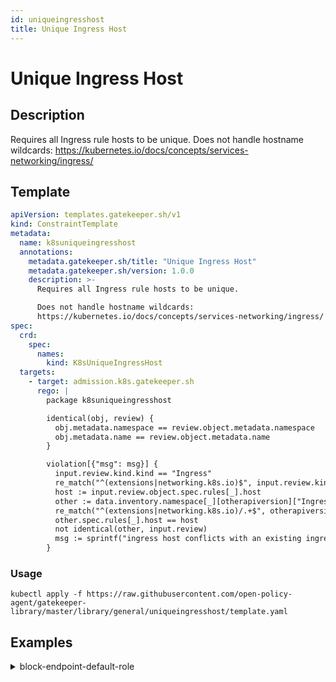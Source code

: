 ```yaml
---
id: uniqueingresshost
title: Unique Ingress Host
---
```


# Unique Ingress Host

## Description
Requires all Ingress rule hosts to be unique.
Does not handle hostname wildcards: https://kubernetes.io/docs/concepts/services-networking/ingress/

## Template
```yaml
apiVersion: templates.gatekeeper.sh/v1
kind: ConstraintTemplate
metadata:
  name: k8suniqueingresshost
  annotations:
    metadata.gatekeeper.sh/title: "Unique Ingress Host"
    metadata.gatekeeper.sh/version: 1.0.0
    description: >-
      Requires all Ingress rule hosts to be unique.

      Does not handle hostname wildcards:
      https://kubernetes.io/docs/concepts/services-networking/ingress/
spec:
  crd:
    spec:
      names:
        kind: K8sUniqueIngressHost
  targets:
    - target: admission.k8s.gatekeeper.sh
      rego: |
        package k8suniqueingresshost

        identical(obj, review) {
          obj.metadata.namespace == review.object.metadata.namespace
          obj.metadata.name == review.object.metadata.name
        }

        violation[{"msg": msg}] {
          input.review.kind.kind == "Ingress"
          re_match("^(extensions|networking.k8s.io)$", input.review.kind.group)
          host := input.review.object.spec.rules[_].host
          other := data.inventory.namespace[_][otherapiversion]["Ingress"][name]
          re_match("^(extensions|networking.k8s.io)/.+$", otherapiversion)
          other.spec.rules[_].host == host
          not identical(other, input.review)
          msg := sprintf("ingress host conflicts with an existing ingress <%v>", [host])
        }

```

### Usage
```shell
kubectl apply -f https://raw.githubusercontent.com/open-policy-agent/gatekeeper-library/master/library/general/uniqueingresshost/template.yaml
```
## Examples
<details>
<summary>block-endpoint-default-role</summary><blockquote>

<details>
<summary>constraint</summary>

```yaml
apiVersion: constraints.gatekeeper.sh/v1beta1
kind: K8sUniqueIngressHost
metadata:
  name: unique-ingress-host
spec:
  match:
    kinds:
      - apiGroups: ["extensions", "networking.k8s.io"]
        kinds: ["Ingress"]

```

Usage

```shell
kubectl apply -f https://raw.githubusercontent.com/open-policy-agent/gatekeeper-library/master/library/general/uniqueingresshost/samples/unique-ingress-host/constraint.yaml
```

</details>

<details>
<summary>example-allowed</summary>

```yaml
apiVersion: networking.k8s.io/v1
kind: Ingress
metadata:
  name: ingress-host-allowed
  namespace: default
spec:
  rules:
  - host: example-allowed-host.example.com
    http:
      paths:
      - pathType: Prefix
        path: "/"
        backend:
          service:
            name: nginx
            port:
              number: 80
  - host: example-allowed-host1.example.com
    http:
      paths:
      - pathType: Prefix
        path: "/"
        backend:
          service:
            name: nginx2
            port:
              number: 80

```

Usage

```shell
kubectl apply -f https://raw.githubusercontent.com/open-policy-agent/gatekeeper-library/master/library/general/uniqueingresshost/samples/unique-ingress-host/example_allowed.yaml
```

</details>
<details>
<summary>example-disallowed</summary>

```yaml
apiVersion: networking.k8s.io/v1
kind: Ingress
metadata:
  name: ingress-host-disallowed
  namespace: default
spec:
  rules:
  - host: example-host.example.com
    http:
      paths:
      - pathType: Prefix
        path: "/"
        backend:
          service:
            name: nginx
            port:
              number: 80

```

Usage

```shell
kubectl apply -f https://raw.githubusercontent.com/open-policy-agent/gatekeeper-library/master/library/general/uniqueingresshost/samples/unique-ingress-host/example_disallowed.yaml
```

</details>
<details>
<summary>example-disallowed2</summary>

```yaml
apiVersion: networking.k8s.io/v1
kind: Ingress
metadata:
  name: ingress-host-disallowed2
  namespace: default
spec:
  rules:
  - host: example-host2.example.com
    http:
      paths:
      - pathType: Prefix
        path: "/"
        backend:
          service:
            name: nginx
            port:
              number: 80
  - host: example-host3.example.com
    http:
      paths:
      - pathType: Prefix
        path: "/"
        backend:
          service:
            name: nginx2
            port:
              number: 80

```

Usage

```shell
kubectl apply -f https://raw.githubusercontent.com/open-policy-agent/gatekeeper-library/master/library/general/uniqueingresshost/samples/unique-ingress-host/example_disallowed2.yaml
```

</details>


</blockquote></details>